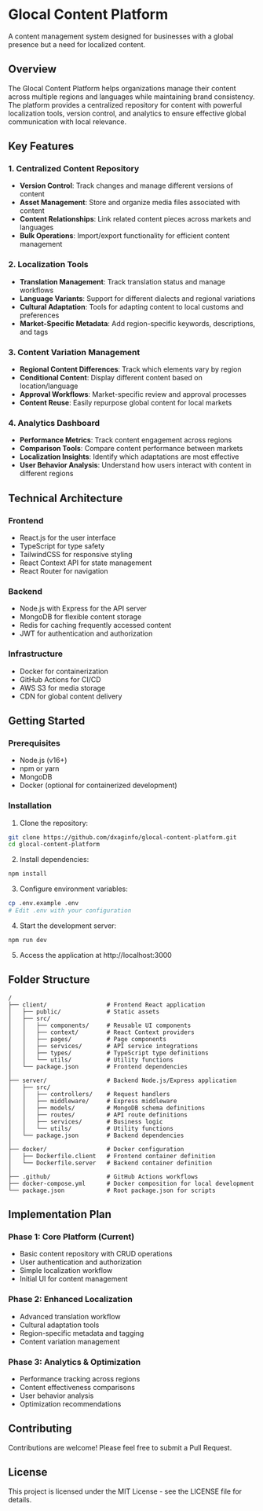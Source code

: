 # Glocal Content Platform

A content management system designed for businesses with a global presence but a need for localized content.

## Overview

The Glocal Content Platform helps organizations manage their content across multiple regions and languages while maintaining brand consistency. The platform provides a centralized repository for content with powerful localization tools, version control, and analytics to ensure effective global communication with local relevance.

## Key Features

### 1. Centralized Content Repository
- **Version Control**: Track changes and manage different versions of content
- **Asset Management**: Store and organize media files associated with content
- **Content Relationships**: Link related content pieces across markets and languages
- **Bulk Operations**: Import/export functionality for efficient content management

### 2. Localization Tools
- **Translation Management**: Track translation status and manage workflows
- **Language Variants**: Support for different dialects and regional variations
- **Cultural Adaptation**: Tools for adapting content to local customs and preferences
- **Market-Specific Metadata**: Add region-specific keywords, descriptions, and tags

### 3. Content Variation Management
- **Regional Content Differences**: Track which elements vary by region
- **Conditional Content**: Display different content based on location/language
- **Approval Workflows**: Market-specific review and approval processes
- **Content Reuse**: Easily repurpose global content for local markets

### 4. Analytics Dashboard
- **Performance Metrics**: Track content engagement across regions
- **Comparison Tools**: Compare content performance between markets
- **Localization Insights**: Identify which adaptations are most effective
- **User Behavior Analysis**: Understand how users interact with content in different regions

## Technical Architecture

### Frontend
- React.js for the user interface
- TypeScript for type safety
- TailwindCSS for responsive styling
- React Context API for state management
- React Router for navigation

### Backend
- Node.js with Express for the API server
- MongoDB for flexible content storage
- Redis for caching frequently accessed content
- JWT for authentication and authorization

### Infrastructure
- Docker for containerization
- GitHub Actions for CI/CD
- AWS S3 for media storage
- CDN for global content delivery

## Getting Started

### Prerequisites
- Node.js (v16+)
- npm or yarn
- MongoDB
- Docker (optional for containerized development)

### Installation

1. Clone the repository:
```bash
git clone https://github.com/dxaginfo/glocal-content-platform.git
cd glocal-content-platform
```

2. Install dependencies:
```bash
npm install
```

3. Configure environment variables:
```bash
cp .env.example .env
# Edit .env with your configuration
```

4. Start the development server:
```bash
npm run dev
```

5. Access the application at http://localhost:3000

## Folder Structure

```
/
├── client/                 # Frontend React application
│   ├── public/             # Static assets
│   ├── src/
│   │   ├── components/     # Reusable UI components
│   │   ├── context/        # React Context providers
│   │   ├── pages/          # Page components
│   │   ├── services/       # API service integrations
│   │   ├── types/          # TypeScript type definitions
│   │   └── utils/          # Utility functions
│   └── package.json        # Frontend dependencies
│
├── server/                 # Backend Node.js/Express application
│   ├── src/
│   │   ├── controllers/    # Request handlers
│   │   ├── middleware/     # Express middleware
│   │   ├── models/         # MongoDB schema definitions
│   │   ├── routes/         # API route definitions
│   │   ├── services/       # Business logic
│   │   └── utils/          # Utility functions
│   └── package.json        # Backend dependencies
│
├── docker/                 # Docker configuration
│   ├── Dockerfile.client   # Frontend container definition
│   └── Dockerfile.server   # Backend container definition
│
├── .github/                # GitHub Actions workflows
├── docker-compose.yml      # Docker composition for local development
└── package.json            # Root package.json for scripts
```

## Implementation Plan

### Phase 1: Core Platform (Current)
- Basic content repository with CRUD operations
- User authentication and authorization
- Simple localization workflow
- Initial UI for content management

### Phase 2: Enhanced Localization
- Advanced translation workflow
- Cultural adaptation tools
- Region-specific metadata and tagging
- Content variation management

### Phase 3: Analytics & Optimization
- Performance tracking across regions
- Content effectiveness comparisons
- User behavior analysis
- Optimization recommendations

## Contributing

Contributions are welcome! Please feel free to submit a Pull Request.

## License

This project is licensed under the MIT License - see the LICENSE file for details.